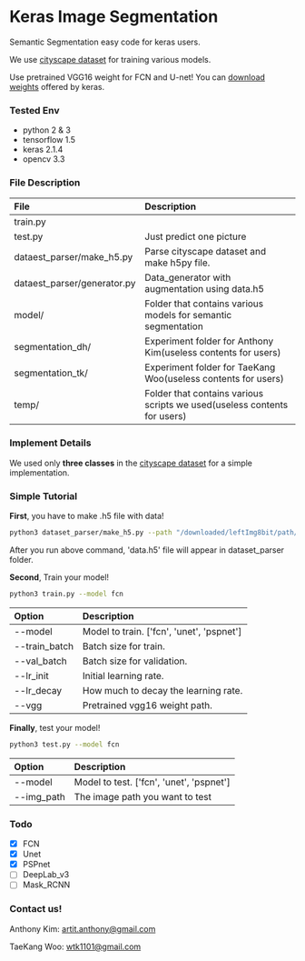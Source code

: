 # Keras Image Segmentation

Semantic Segmentation easy code for keras users.

We use [cityscape dataset](https://www.cityscapes-dataset.com/) for training various models.

Use pretrained VGG16 weight for FCN and U-net! You can 
[download weights](https://github.com/fchollet/deep-learning-models/releases/download/v0.1/vgg16_weights_tf_dim_ordering_tf_kernels_notop.h5)
offered by keras.

### Tested Env
- python 2 & 3
- tensorflow 1.5
- keras 2.1.4
- opencv 3.3

### File Description
| File | Description |
|:------|:------------|
| train.py | 
| test.py | Just predict one picture 
| dataest_parser/make_h5.py | Parse cityscape dataset and make h5py file. |
| dataest_parser/generator.py | Data_generator with augmentation using data.h5 |
| model/ | Folder that contains various models for semantic segmentation |
| segmentation_dh/ | Experiment folder for Anthony Kim(useless contents for users) |
| segmentation_tk/ | Experiment folder for TaeKang Woo(useless contents for users) |
| temp/ | Folder that contains various scripts we used(useless contents for users) |

### Implement Details
We used only **three classes** in the [cityscape dataset](https://www.cityscapes-dataset.com/) for a simple implementation.


### Simple Tutorial
**First**, you have to make .h5 file with data!
```bash
python3 dataset_parser/make_h5.py --path "/downloaded/leftImg8bit/path/" --gtpath "/downloaded/gtFine/path/"
```
After you run above command, 'data.h5' file will appear in dataset_parser folder.

**Second**, Train your model!
```bash
python3 train.py --model fcn
```
| Option | Description |
|:-------|:------------|
| --model | Model to train. \['fcn', 'unet', 'pspnet'\] |
| --train_batch | Batch size for train. |
| --val_batch | Batch size for validation. |
| --lr_init | Initial learning rate. |
| --lr_decay | How much to decay the learning rate. |
| --vgg | Pretrained vgg16 weight path. |

**Finally**, test your model!
```bash
python3 test.py --model fcn
```
| Option | Description |
|:-------|:------------|
| --model | Model to test. \['fcn', 'unet', 'pspnet'\] |
| --img_path | The image path you want to test |

### Todo
- [x] FCN
- [x] Unet
- [x] PSPnet
- [ ] DeepLab_v3
- [ ] Mask_RCNN

### Contact us!
Anthony Kim: artit.anthony@gmail.com

TaeKang Woo: wtk1101@gmail.com
